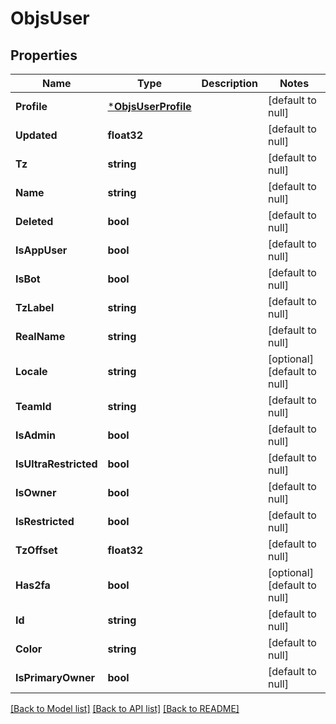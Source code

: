# ObjsUser

## Properties
Name | Type | Description | Notes
------------ | ------------- | ------------- | -------------
**Profile** | [***ObjsUserProfile**](objs_user_profile.md) |  | [default to null]
**Updated** | **float32** |  | [default to null]
**Tz** | **string** |  | [default to null]
**Name** | **string** |  | [default to null]
**Deleted** | **bool** |  | [default to null]
**IsAppUser** | **bool** |  | [default to null]
**IsBot** | **bool** |  | [default to null]
**TzLabel** | **string** |  | [default to null]
**RealName** | **string** |  | [default to null]
**Locale** | **string** |  | [optional] [default to null]
**TeamId** | **string** |  | [default to null]
**IsAdmin** | **bool** |  | [default to null]
**IsUltraRestricted** | **bool** |  | [default to null]
**IsOwner** | **bool** |  | [default to null]
**IsRestricted** | **bool** |  | [default to null]
**TzOffset** | **float32** |  | [default to null]
**Has2fa** | **bool** |  | [optional] [default to null]
**Id** | **string** |  | [default to null]
**Color** | **string** |  | [default to null]
**IsPrimaryOwner** | **bool** |  | [default to null]

[[Back to Model list]](../README.md#documentation-for-models) [[Back to API list]](../README.md#documentation-for-api-endpoints) [[Back to README]](../README.md)


